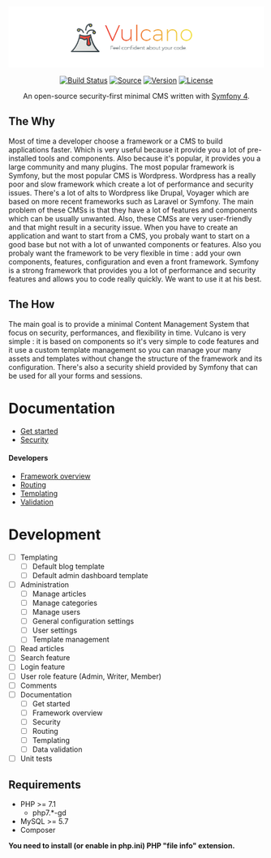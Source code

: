<p align="center">
  <img src="./docs/logo.png" alt="">
</p>

<p align="center">
  <a href="http://travis-ci.org/SundownDEV/Vulcano"><img src="https://img.shields.io/travis/SundownDEV/Vulcano.svg?style=flat" alt="Build Status"></a>
  <a href="#"><img src="http://img.shields.io/badge/source-SundownDEV/Vulcano-brightgreen.svg?style=flat" alt="Source"></a>
  <a href="#"><img src="https://img.shields.io/badge/version-1.0.0-brightgreen.svg?style=flat" alt="Version"></a>
  <a href="LICENSE"><img src="https://img.shields.io/badge/license-MIT-blue.svg?style=flat" alt="License"></a>
</p>

<p align="center">An open-source security-first minimal CMS written with <a href="https://symfony.com/4">Symfony 4</a>.</p>

## The Why

Most of time a developer choose a framework or a CMS to build applications faster. Which is very useful because it provide you a lot of pre-installed tools and components. Also because it's popular, it provides you a large community and many plugins. The most popular framework is Symfony, but the most popular CMS is Wordpress. Wordpress has a really poor and slow framework which create a lot of performance and security issues. There's a lot of alts to Wordpress like Drupal, Voyager which are based on more recent frameworks such as Laravel or Symfony. The main problem of these CMSs is that they have a lot of features and components which can be usually unwanted. Also, these CMSs are very user-friendly and that might result in a security issue. When you have to create an application and want to start from a CMS, you probaly want to start on a good base but not with a lot of unwanted components or features. Also you probaly want the framework to be very flexible in time : add your own components, features, configuration and even a front framework. Symfony is a strong framework that provides you a lot of performance and security features and allows you to code really quickly. We want to use it at his best.

## The How

The main goal is to provide a minimal Content Management System that focus on security, performances, and flexibility in time. Vulcano is very simple : it is based on components so it's very simple to code features and it use a custom template management so you can manage your many assets and templates without change the structure of the framework and its configuration. There's also a security shield provided by Symfony that can be used for all your forms and sessions.

# Documentation
* [Get started](docs/GetStarted.md)
* [Security](docs/Security.md)

#### Developers
* [Framework overview](docs/Overview.md)
* [Routing](docs/Routing.md)
* [Templating](docs/Templating.md)
* [Validation](docs/Validator.md)

# Development
- [ ] Templating
  - [ ] Default blog template
  - [ ] Default admin dashboard template
- [ ] Administration
  - [ ] Manage articles
  - [ ] Manage categories
  - [ ] Manage users
  - [ ] General configuration settings
  - [ ] User settings
  - [ ] Template management
- [ ] Read articles
- [ ] Search feature
- [ ] Login feature
- [ ] User role feature (Admin, Writer, Member)
- [ ] Comments
- [ ] Documentation
  - [ ] Get started
  - [ ] Framework overview
  - [ ] Security
  - [ ] Routing
  - [ ] Templating
  - [ ] Data validation
- [ ] Unit tests

## Requirements
* PHP >= 7.1
  * php7.*-gd
* MySQL >= 5.7
* Composer

**You need to install (or enable in php.ini) PHP "file info" extension.**
